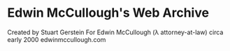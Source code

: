 Edwin McCullough's Web Archive
===============

Created by Stuart Gerstein
For Edwin McCullough
(λ attorney-at-law)
circa early 2000
edwinmccullough.com
